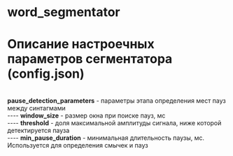 # word_segmentator

<h1>Описание настроечных параметров сегментатора (config.json)</h1>
<br/>
<b>pause_detection_parameters</b> - параметры этапа определения мест пауз между синтагмами
<br/>
---- <b>window_size</b> - размер окна при поиске пауз, мс
<br/>
---- <b>threshold</b> - доля максимальной амплитуды сигнала, ниже которой детектируется пауза
<br/>
---- <b>min_pause_duration</b> - минимальная длительность паузы, мс. Используется для определения смычек и пауз
